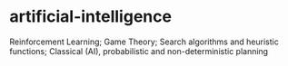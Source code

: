 # artificial-intelligence
Reinforcement Learning; Game Theory; Search algorithms and heuristic functions; Classical (AI), probabilistic and non-deterministic planning
